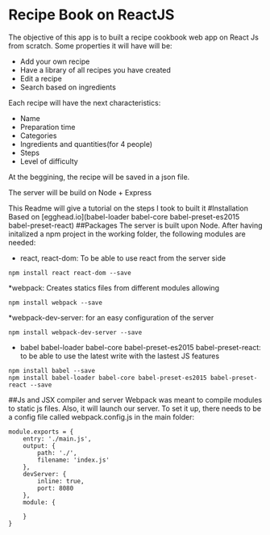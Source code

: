 Recipe Book on ReactJS
======================
The objective of this app is to built a recipe cookbook web app on React Js from scratch.
Some properties it will have will be:

* Add your own recipe
* Have a library of all recipes you have created
* Edit a recipe
* Search based on ingredients

Each recipe will have the next characteristics:
* Name
* Preparation time
* Categories
* Ingredients and quantities(for 4 people)
* Steps
* Level of difficulty

At the beggining, the recipe will be saved in a json file.

The server will be build on Node + Express

This Readme will give a tutorial on the steps I took to built it
#Installation
Based on [egghead.io](babel-loader babel-core babel-preset-es2015 babel-preset-react)
##Packages
The server is built upon Node. After having initalized a npm project in the working folder, the following modules are needed:
* react, react-dom: To be able to use react from the server side
````
npm install react react-dom --save
````
*webpack: Creates statics files from different modules allowing
````
npm install webpack --save
````
*webpack-dev-server: for an easy configuration of the server
````
npm install webpack-dev-server --save
````
* babel babel-loader babel-core babel-preset-es2015 babel-preset-react: to be able to use the latest write with the lastest JS features
````
npm install babel --save
npm install babel-loader babel-core babel-preset-es2015 babel-preset-react --save
````
##Js and JSX compiler and server
Webpack was meant to compile modules to static js files. Also, it will launch our server. To set it up, there needs to be a config file called webpack.config.js in the main folder:
````
module.exports = {
	entry: './main.js',
	output: {
		path: './',
		filename: 'index.js'
	},
	devServer: {
		inline: true,
		port: 8080
	},
	module: {

	}
}
````



